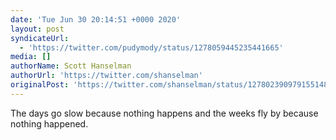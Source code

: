 ```yaml
---
date: 'Tue Jun 30 20:14:51 +0000 2020'
layout: post
syndicateUrl:
  - 'https://twitter.com/pudymody/status/1278059445235441665'
media: []
authorName: Scott Hanselman
authorUrl: 'https://twitter.com/shanselman'
originalPost: 'https://twitter.com/shanselman/status/1278023909791551488'
---
```

The days go slow because nothing happens and the weeks fly by because nothing happened.